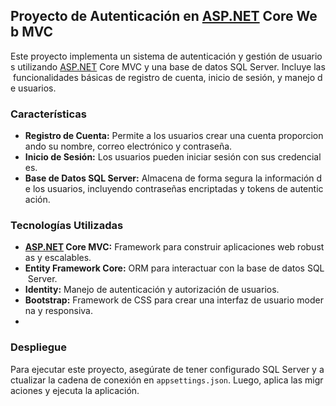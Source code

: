 ## Proyecto de Autenticación en [ASP.NET](https://asp.net/) Core Web MVC

Este proyecto implementa un sistema de autenticación y gestión de usuarios utilizando [ASP.NET](https://asp.net/) Core MVC y una base de datos SQL Server. Incluye las funcionalidades básicas de registro de cuenta, inicio de sesión, y manejo de usuarios.

### Características

- **Registro de Cuenta:** Permite a los usuarios crear una cuenta proporcionando su nombre, correo electrónico y contraseña.
- **Inicio de Sesión:** Los usuarios pueden iniciar sesión con sus credenciales.
- **Base de Datos SQL Server:** Almacena de forma segura la información de los usuarios, incluyendo contraseñas encriptadas y tokens de autenticación.

### Tecnologías Utilizadas

- **[ASP.NET](https://asp.net/) Core MVC:** Framework para construir aplicaciones web robustas y escalables.
- **Entity Framework Core:** ORM para interactuar con la base de datos SQL Server.
- **Identity:** Manejo de autenticación y autorización de usuarios.
- **Bootstrap:** Framework de CSS para crear una interfaz de usuario moderna y responsiva.
- 
### Despliegue

Para ejecutar este proyecto, asegúrate de tener configurado SQL Server y actualizar la cadena de conexión en `appsettings.json`. Luego, aplica las migraciones y ejecuta la aplicación.
